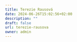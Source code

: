 ```yaml
---
title: Terezie Rausová
date: 2024-06-26T15:02:56+02:00
description: ""
draft: false
url: terezie-rausova
owner: admin
---
```


<!-- SECTION BREAK -->
